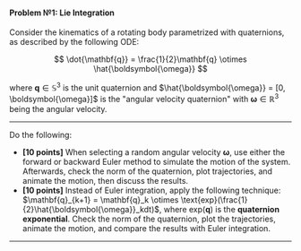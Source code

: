 #### **Problem №1: Lie Integration**


Consider the kinematics of a rotating body parametrized with quaternions, as described by the following ODE:

$$
\dot{\mathbf{q}} = \frac{1}{2}\mathbf{q} \otimes \hat{\boldsymbol{\omega}}
$$

where $\mathbf{q} \in \mathbb{S}^3$ is the unit quaternion and $\hat{\boldsymbol{\omega}} = [0, \boldsymbol{\omega}]$ is the "angular velocity quaternion" with $\boldsymbol{\omega} \in \mathbb{R}^3$ being the angular velocity.

---
Do the following:

* **[10 points]** When selecting a random angular velocity $\boldsymbol{\omega}$, use either the forward or backward Euler method to simulate the motion of the system. Afterwards, check the norm of the quaternion, plot trajectories, and animate the motion, then discuss the results.
* **[10 points]** Instead of Euler integration, apply the following technique: $\mathbf{q}_{k+1} = \mathbf{q}_k \otimes \text{exp}(\frac{1}{2}\hat{\boldsymbol{\omega}}_kdt)$, where $\text{exp}(\mathbf{q})$ is the **quaternion exponential**. Check the norm of the quaternion, plot the trajectories, animate the motion, and compare the results with Euler integration.

---